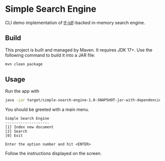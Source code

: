 # Simple Search Engine

CLI demo implementation of [tf-idf](https://en.wikipedia.org/wiki/Tf%E2%80%93idf)-backed in-memory search engine.

## Build

This project is built and managed by Maven. It requires JDK 17+. Use the following command to build it into a JAR file:

```bash
mvn clean package
```

## Usage

Run the app with

```bash
java -jar target/simple-search-engine-1.0-SNAPSHOT-jar-with-dependencies.jar
```

You should be greeted with a main menu.

```
Simple Search Engine
--------------------
[1] Index new document
[2] Search
[0] Exit

Enter the option number and hit <ENTER>
```

Follow the instructions displayed on the screen.

